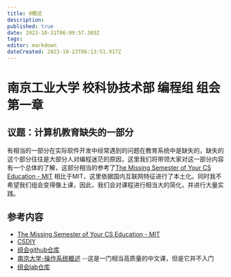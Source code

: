 ```yaml
---
title: 0概览
description: 
published: true
date: 2023-10-31T06:09:57.303Z
tags: 
editor: markdown
dateCreated: 2023-10-23T06:13:51.917Z
---
```


# 南京工业大学 校科协技术部 编程组 组会第一章
## 议题：计算机教育缺失的一部分
有相当的一部分在实际软件开发中经常遇到的问题在教育系统中是缺失的，缺失的这个部分往往是大部分人对编程迷茫的原因，这里我们将带领大家对这一部分内容有一个总体的了解，这部分相当的参考了[The Missing Semester of Your CS Education - MIT](https://missing.csail.mit.edu/)
相比于MIT，这里依据国内互联网特征进行了本土化。同时我不希望我们组会变得像上课，因此，我们会对课程进行相当大的简化，并进行大量实践。
## 参考内容
- [The Missing Semester of Your CS Education - MIT](https://missing.csail.mit.edu/)
- [CSDIY](https://csdiy.wiki/)
- [组会github仓库](https://github.com/yhw2003/njtech-stas-coding-docs/)
- [南京大学-操作系统概述](https://www.bilibili.com/video/BV1Xx4y1V7JZ/?spm_id_from=333.999.0.0&vd_source=7f13f00623e1aab0afe37642fb702c63) --这是一门相当高质量的中文课，但是它并不入门
- [组会lab仓库](https://github.com/yhw2003/coding-lab)